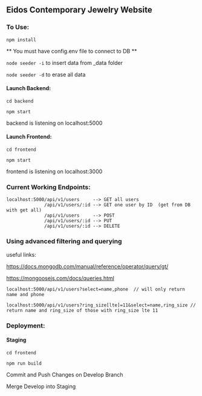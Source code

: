 ## Eidos Contemporary Jewelry Website


### To Use:

``npm install``

** You must have config.env file to connect to DB ** 

``node seeder -i`` to insert data from _data folder

``node seeder -d`` to erase all data

#### Launch Backend:

``cd backend``

``npm start``

backend is listening on localhost:5000 

#### Launch Frontend:

``cd frontend``

``npm start``

frontend is listening on localhost:3000

### Current Working Endpoints:
```
localhost:5000/api/v1/users     --> GET all users
              /api/v1/users/:id --> GET one user by ID  (get from DB with get all)
              /api/v1/users     --> POST
              /api/v1/users/:id --> PUT 
              /api/v1/users/:id --> DELETE
```
### Using advanced filtering and querying
useful links: 

https://docs.mongodb.com/manual/reference/operator/query/gt/

https://mongoosejs.com/docs/queries.html

```
localhost:5000/api/v1/users?select=name,phone  // will only return name and phone

localhost:5000/api/v1/users?ring_size[lte]=11&select=name,ring_size // return name and ring_size of those with ring_size lte 11 
```


### Deployment:

#### Staging

``cd frontend``

``npm run build``

Commit and Push Changes on Develop Branch

Merge Develop into Staging